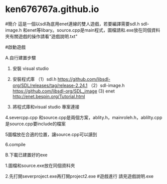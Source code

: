 # ken676767a.github.io
#簡介
這是一個以sdl為底用enet連線的雙人遊戲，若要編譯需要sdl.h sdl-image.h 和enet等libary。source.cpp是main程式，圖檔請和.exe放在同個資料夾有關遊戲的操作請看"遊戲說明.txt"

#啟動遊戲

A.自行建置步驟

1. 安裝 visual studio

2. 安裝程式庫
    （1）sdl.h 
            https://github.com/libsdl-org/SDL/releases/tag/release-2.24.1
    （2）sdl-image.h 
            https://github.com/libsdl-org/SDL_image
     (3) enet     
             http://enet.bespin.org/Tutorial.html
3. 將程式庫和visual studio 專案連接

4.severcpp.cpp 和source.cpp是兩個方案，ablity.h，mainroleh.h，ablilty.cpp是source.cpp要include的檔案

5圖檔放在合適的位置，讓source.cpp可以讀到

6.compile

B.下載已建置好的exe

1.圖檔和source.exe放在同個資料夾

2.先打開severproject.exe再打開project2.exe
#遊戲進行
請見遊戲說明.exe
